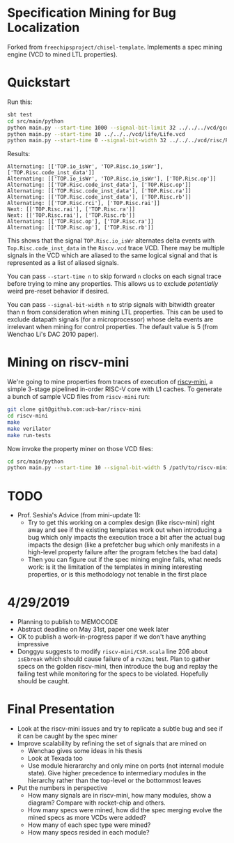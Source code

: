 Specification Mining for Bug Localization
=========================================

Forked from `freechipsproject/chisel-template`. Implements a spec mining engine (VCD to mined LTL properties).

# Quickstart
Run this:
```bash
sbt test
cd src/main/python
python main.py --start-time 1000 --signal-bit-limit 32 ../../../vcd/gcd/GCD.vcd
python main.py --start-time 10 ../../../vcd/life/Life.vcd
python main.py --start-time 0 --signal-bit-width 32 ../../../vcd/risc/Risc.vcd
```

Results:
```
Alternating: [['TOP.io_isWr', 'TOP.Risc.io_isWr'], ['TOP.Risc.code_inst_data']]
Alternating: [['TOP.io_isWr', 'TOP.Risc.io_isWr'], ['TOP.Risc.op']]
Alternating: [['TOP.Risc.code_inst_data'], ['TOP.Risc.op']]
Alternating: [['TOP.Risc.code_inst_data'], ['TOP.Risc.ra']]
Alternating: [['TOP.Risc.code_inst_data'], ['TOP.Risc.rb']]
Alternating: [['TOP.Risc.rci'], ['TOP.Risc.rai']]
Next: [['TOP.Risc.rai'], ['TOP.Risc.ra']]
Next: [['TOP.Risc.rai'], ['TOP.Risc.rb']]
Alternating: [['TOP.Risc.op'], ['TOP.Risc.ra']]
Alternating: [['TOP.Risc.op'], ['TOP.Risc.rb']]
```

This shows that the signal `TOP.Risc.io_isWr` alternates delta events with `Top.Risc.code_inst_data` in the `Riscv.vcd` trace VCD.
There may be multiple signals in the VCD which are aliased to the same logical signal and that is represented as a list of aliased signals.

You can pass `--start-time n` to skip forward `n` clocks on each signal trace before trying to mine any properties.
This allows us to exclude *potentially* weird pre-reset behavior if desired.

You can pass `--signal-bit-width n` to strip signals with bitwidth greater than n from consideration when mining LTL properties.
This can be used to exclude datapath signals (for a microprocessor) whose delta events are irrelevant when mining for control properties.
The default value is 5 (from Wenchao Li's DAC 2010 paper).

# Mining on riscv-mini
We're going to mine properties from traces of execution of [riscv-mini](https://github.com/ucb-bar/riscv-mini), a simple 3-stage pipelined in-order RISC-V core with L1 caches.
To generate a bunch of sample VCD files from `riscv-mini` run:

```bash
git clone git@github.com:ucb-bar/riscv-mini
cd riscv-mini
make
make verilator
make run-tests
```

Now invoke the property miner on those VCD files:

```bash
cd src/main/python
python main.py --start-time 10 --signal-bit-width 5 /path/to/riscv-mini/outputs/rv32ui-p-sw.vcd
```

# TODO
- Prof. Seshia's Advice (from mini-update 1):
    - Try to get this working on a complex design (like riscv-mini) right away and see if the existing templates work out when introducing a bug which only impacts the execution trace a bit after the actual bug impacts the design (like a prefetcher bug which only manifests in a high-level property failure after the program fetches the bad data)
    - Then you can figure out if the spec mining engine fails, what needs work: is it the limitation of the templates in mining interesting properties, or is this methodology not tenable in the first place

# 4/29/2019
- Planning to publish to MEMOCODE
- Abstract deadline on May 31st, paper one week later
- OK to publish a work-in-progress paper if we don't have anything impressive
- Donggyu suggests to modify `riscv-mini/CSR.scala` line 206 about `isEbreak` which should cause failure of a `rv32mi` test. Plan to gather specs on the golden riscv-mini, then introduce the bug and replay the failing test while monitoring for the specs to be violated. Hopefully should be caught.

# Final Presentation
- Look at the riscv-mini issues and try to replicate a subtle bug and see if it can be caught by the spec miner
- Improve scalability by refining the set of signals that are mined on
    - Wenchao gives some ideas in his thesis
    - Look at Texada too
    - Use module hierararchy and only mine on ports (not internal module state). Give higher precedence to intermediary modules in the hierarchy rather than the top-level or the bottommost leaves
- Put the numbers in perspective
    - How many signals are in riscv-mini, how many modules, show a diagram? Compare with rocket-chip and others.
    - How many specs were mined, how did the spec merging evolve the mined specs as more VCDs were added?
    - How many of each spec type were mined?
    - How many specs resided in each module?
